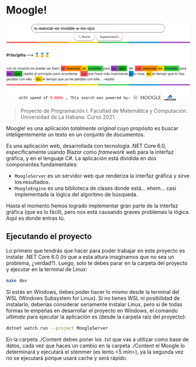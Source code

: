 # Moogle!

![](moogle.png)

> Proyecto de Programación I. Facultad de Matemática y Computación. Universidad de La Habana. Curso 2021.

Moogle! es una aplicación *totalmente original* cuyo propósito es buscar inteligentemente un texto en un conjunto de documentos.

Es una aplicación web, desarrollada con tecnología .NET Core 6.0, específicamente usando Blazor como *framework* web para la interfaz gráfica, y en el lenguaje C#.
La aplicación está dividida en dos componentes fundamentales:

- `MoogleServer` es un servidor web que renderiza la interfaz gráfica y sirve los resultados.
- `MoogleEngine` es una biblioteca de clases donde está... ehem... casi implementada la lógica del algoritmo de búsqueda.

Hasta el momento hemos logrado implementar gran parte de la interfaz gráfica (que es lo fácil), pero nos está causando graves problemas la lógica. Aquí es donde entras tú.

## Ejecutando el proyecto

Lo primero que tendrás que hacer para poder trabajar en este proyecto es instalar .NET Core 6.0 (lo que a esta altura imaginamos que no sea un problema, ¿verdad?). Luego, solo te debes parar en la carpeta del proyecto y ejecutar en la terminal de Linux:

```bash
make dev
```

Si estás en Windows, debes poder hacer lo mismo desde la terminal del WSL (Windows Subsystem for Linux). Si no tienes WSL ni posibilidad de instalarlo, deberías considerar seriamente instalar Linux, pero si de todas formas te empeñas en desarrollar el proyecto en Windows, el comando *ultimate* para ejecutar la aplicación es (desde la carpeta raíz del proyecto):

```bash
dotnet watch run --project MoogleServer
```

En la carpeta ./Content debes poner los .txt que vas a utilizar como base de datos, cada vez que haces un cambio en la carpeta ./Content el Moogle lo determinará y ejecutará el stemmer  (es lento <5 min>), ya la segunda vez no se ejecutará porque usará cache y será rápido.
